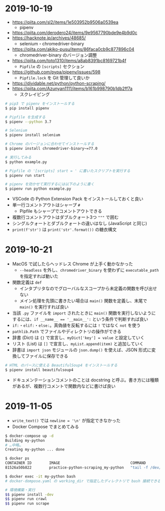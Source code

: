 # 2019-10-19

- https://qiita.com/sl2/items/1e503952b9506a0539ea
  - pipenv
- https://qiita.com/derodero24/items/9e9567790bde9e4b9d0c
- https://hacknote.jp/archives/48685/
  - selenium・chromedriver-binary
- https://qiita.com/akiko-pusu/items/86faca0cb9c877896c04
  - chromedriver-binary のバージョン調整
- https://qiita.com/toto1310/items/a8ab8391bc8169721b4f
  - `Pipfile` の `[scripts]` セクション
- https://github.com/pypa/pipenv/issues/598
  - `Pipfile.lock` を Git 管理して良いか
- https://dividable.net/python/python-scraping/
- https://qiita.com/Azunyan1111/items/b161b998790b1db2ff7a
  - スクレイピング

```sh
# pip3 で pipenv をインストールする
$ pip install pipenv

# Pipfile を生成する
$ pipenv --python 3.7

# Selenium
$ pipenv install selenium

# Chrome のバージョンに合わせてインストールする
$ pipenv install chromedriver-binary~=77.0

# 実行してみる
$ python example.py

# Pipfile の '[scripts] start = ' に書いたスクリプトを実行する
$ pipenv run start

# pipenv を効かせて実行するには以下のように書く
$ pipenv run python example.py
```

- VSCode の Python Extension Pack をインストールしておくと良い
- 単一行コメントアウトはシャープ `#`
  - Pipfile もシャープでコメントアウトできる
- 複数行コメントアウトはダブルクォート3つ `"""` で囲む
- シングルクォートとダブルクォートの違いはなし (JavaScript と同じ)
- `print(f'str')` は `print('str'.format())` の糖衣構文


# 2019-10-21

- MacOS で試したらヘッドレス Chrome が上手く動かなかった
  - `--headless` を外し、`chromedriver_binary` を使わずに `executable_path` を指定すれば動いた
- 関数定義は `def`
  - インタプリタなのでグローバルなスコープから未定義の関数を呼び出せない
  - メイン処理を先頭に書きたい場合は `main()` 関数を定義し、末尾で `main()` を実行すれば良い
- 当該 `.py` ファイルを `import` されたときに `main()` 関数を実行しないようにするには、`if __name__ == '__main__':` という条件で判断すれば良い
- `if:`・`elif:`・`else:`。真偽値を反転するには `!` ではなく `not` を使う
- `pathlib.Path` でファイルやディレクトリの操作ができる
- 辞書 (Dict) は `{}` で宣言し、`myDict['key'] = value` と設定していく
- リスト (List) は `[]` で宣言し、`myList.append(item)` と追加していく
- 辞書は `import json` モジュールの `json.dump()` を使えば、JSON 形式に変換してファイルに保存できる

```sh
# HTML のパースに使える BeautifulSoup4 をインストールする
$ pipenv install beautifulsoup4
```

- ドキュメンテーションコメントのことは docstring と呼ぶ。書き方には種類があるが、複数行コメントで関数内などに書けば良い


# 2019-11-05

- `write_text()` では `newline = '\n'` が指定できなかった
- Docker Compose でまとめてみる

```sh
$ docker-compose up -d
Building my-python
# …中略…
Creating my-python ... done

$ docker ps
CONTAINER ID        IMAGE                                COMMAND               CREATED             STATUS              PORTS               NAMES
81526a50b822        practice-python-scraping_my-python   "tail -f /dev/null"   10 seconds ago      Up 9 seconds                            my-python

$ docker exec -it my-python bash
# docker-dompose.yaml の working_dir で指定したディレクトリで bash 接続できる

# 環境構築・実行
$$ pipenv install -dev
$$ pipenv run crawl
$$ pipenv run scrape
```
